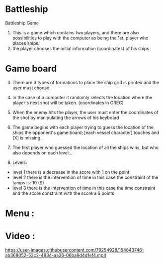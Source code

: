 # Battleship
Battleship Game
  1. This is a game which contains two players, and there are also possibilities to play with the computer as being the 1st. player who places ships.
  2. the player chooses the initial information (coordinates) of his ships

  # Game board

 3. There are 3 types of formations to place the ship grid is printed and the user must choose

 4. In the case of a computer it randomly selects the location where the player's next shot will be taken. (coordinates in GREC)

 5. When the enemy hits the player, the user must enter the coordinates of the shot by manipulating the arrows of his keyboard

 6. The game begins with each player trying to guess the location of the ships the opponent's game board; [each vessel character] touches and [X] is missing .
 
 7. The first player who guessed the location of all the ships wins, but who also depends on each level...
 
 8. Levels:
  - level 1 there is a decrease in the score with 1 on the point
  -  level 2 there is the intervention of time in this case the constraint of the tamps is: 10 (S) 
  -   level 3 there is the intervention of time in this case the time constraint and the score constraint with the score a 6 points
 
 # Menu :
 
  
   # Video :
   
https://user-images.githubusercontent.com/79254928/154843746-ab368052-53c2-4834-aa36-06ba9d4d1ef4.mp4

